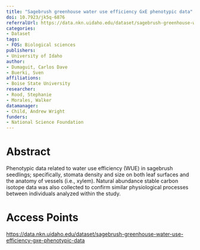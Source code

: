 ```yaml
---
title: "Sagebrush greenhouse water use efficiency GxE phenotypic data"
doi: 10.7923/jk5q-6876
referralUrl: https://data.nkn.uidaho.edu/dataset/sagebrush-greenhouse-water-use-efficiency-gxe-phenotypic-data
categories:
- Dataset
tags:
- FOS: Biological sciences
publishers:
- University of Idaho
author:
- Dumaguit, Carlos Dave
- Buerki, Sven
affiliations:
- Boise State University
researcher:
- Rood, Stephanie
- Morales, Walker
datamanager:
- Child, Andrew Wright
funders:
- National Science Foundation
---
```


# Abstract
Phenotypic data related to water use efficiency (WUE) in sagebrush seedlings; specifically, stomata density and size on both leaf surfaces and the anatomy of vessels (i.e., xylem). Natural abundance stable carbon isotope data was also collected to confirm similar physiological processes between individuals analyzed within the study.

# Access Points
https://data.nkn.uidaho.edu/dataset/sagebrush-greenhouse-water-use-efficiency-gxe-phenotypic-data